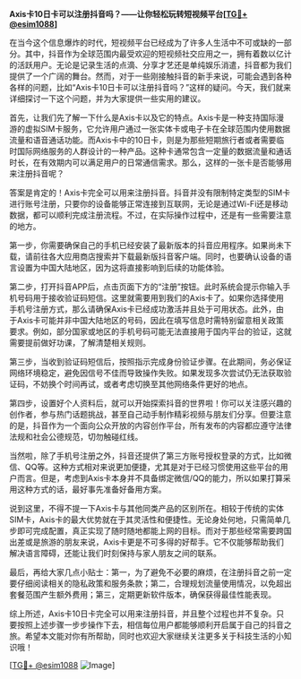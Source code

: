 **Axis卡10日卡可以注册抖音吗？——让你轻松玩转短视频平台[[TG💪+ @esim1088](https://t.me/s/esim1088)]**

在当今这个信息爆炸的时代，短视频平台已经成为了许多人生活中不可或缺的一部分。其中，抖音作为全球范围内最受欢迎的短视频社交应用之一，拥有着数以亿计的活跃用户。无论是记录生活的点滴、分享才艺还是单纯娱乐消遣，抖音都为我们提供了一个广阔的舞台。然而，对于一些刚接触抖音的新手来说，可能会遇到各种各样的问题，比如“Axis卡10日卡可以注册抖音吗？”这样的疑问。今天，我们就来详细探讨一下这个问题，并为大家提供一些实用的建议。

首先，让我们先了解一下什么是Axis卡以及它的特点。Axis卡是一种支持国际漫游的虚拟SIM卡服务，它允许用户通过一张实体卡或电子卡在全球范围内使用数据流量和语音通话功能。而Axis卡中的10日卡，则是为那些短期旅行者或者需要临时国际网络服务的人群设计的一种产品。这种卡通常包含一定量的数据流量和通话时长，在有效期内可以满足用户的日常通信需求。那么，这样的一张卡是否能够用来注册抖音呢？

答案是肯定的！Axis卡完全可以用来注册抖音。抖音并没有限制特定类型的SIM卡进行账号注册，只要你的设备能够正常连接到互联网，无论是通过Wi-Fi还是移动数据，都可以顺利完成注册流程。不过，在实际操作过程中，还是有一些需要注意的地方。

第一步，你需要确保自己的手机已经安装了最新版本的抖音应用程序。如果尚未下载，请前往各大应用商店搜索并下载最新版抖音客户端。同时，也要确认设备的语言设置为中国大陆地区，因为这将直接影响到后续的功能体验。

第二步，打开抖音APP后，点击页面下方的“注册”按钮。此时系统会提示你输入手机号码用于接收验证码短信。这里就需要用到我们的Axis卡了。如果你选择使用手机号注册方式，那么请确保Axis卡已经成功激活并且处于可用状态。此外，由于Axis卡可能并非中国大陆地区的号码，因此在填写信息时需特别留意相关政策要求。例如，部分国家或地区的手机号码可能无法直接用于国内平台的验证，这就需要提前做好功课，了解清楚相关规则。

第三步，当收到验证码短信后，按照指示完成身份验证步骤。在此期间，务必保证网络环境稳定，避免因信号不佳而导致操作失败。如果发现多次尝试仍无法获取验证码，不妨换个时间再试，或者考虑切换至其他网络条件更好的地点。

第四步，设置好个人资料后，就可以开始探索抖音的世界啦！你可以关注感兴趣的创作者，参与热门话题挑战，甚至自己动手制作精彩视频与朋友们分享。但要注意的是，抖音作为一个面向公众开放的内容创作平台，所有发布的内容都应遵守法律法规和社会公德规范，切勿触碰红线。

当然啦，除了手机号注册之外，抖音还提供了第三方账号授权登录的方式，比如微信、QQ等。这种方式相对来说更加便捷，尤其是对于已经习惯使用这些平台的用户而言。但是，考虑到Axis卡本身并不具备绑定微信/QQ的能力，所以如果打算采用这种方式的话，最好事先准备好备用方案。

说到这里，不得不提一下Axis卡与其他同类产品的区别所在。相较于传统的实体SIM卡，Axis卡的最大优势就在于其灵活性和便捷性。无论身处何地，只需简单几步即可完成配置，真正实现了随时随地都能上网的目标。而对于那些经常需要跨国出差或是旅游的朋友来说，Axis卡更是不可多得的好帮手。它不仅能够帮助我们解决语言障碍，还能让我们时刻保持与家人朋友之间的联系。

最后，再给大家几点小贴士：第一，为了避免不必要的麻烦，在注册抖音之前一定要仔细阅读相关的隐私政策和服务条款；第二，合理规划流量使用情况，以免超出套餐范围产生额外费用；第三，定期更新软件版本，确保获得最佳性能表现。

综上所述，Axis卡10日卡完全可以用来注册抖音，并且整个过程也并不复杂。只要按照上述步骤一步步操作下去，相信每位用户都能够顺利开启属于自己的抖音之旅。希望本文能对你有所帮助，同时也欢迎大家继续关注更多关于科技生活的小知识哦！

[[TG💪+ @esim1088](https://t.me/s/esim1088) ![Image](https://i.postimg.cc/4NQfJmqS/Snipaste-2025-05-13-00-14-12.png)]